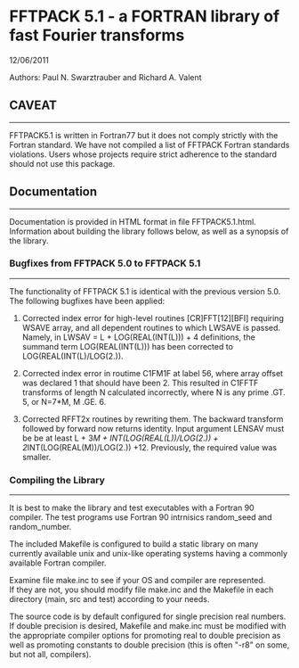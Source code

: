 # FFTPACK 5.1 - a FORTRAN library of fast Fourier transforms

12/06/2011

Authors:  Paul N. Swarztrauber and Richard A. Valent

## CAVEAT

------------------------------------------------------------------

FFTPACK5.1 is written in Fortran77 but it does not comply strictly 
with the Fortran standard.  We have not compiled a list of FFTPACK 
Fortran standards violations. Users whose projects require strict 
adherence to the standard should not use this package.

## Documentation

------------------------------------------------------------------

Documentation is provided in HTML format in file FFTPACK5.1.html.
Information about building the library follows below, as well as a 
synopsis of the library.


### Bugfixes from FFTPACK 5.0 to FFTPACK 5.1

------------------------------------------------------------------

The functionality of FFTPACK 5.1 is identical with the previous version 5.0.
The following bugfixes have been applied:

1) Corrected index error for high-level routines [CR]FFT[12][BFI] requiring 
   WSAVE array, and all dependent routines to which LWSAVE is passed. 
   Namely, in LWSAV = L + LOG(REAL(INT(L))) + 4 definitions, the summand term 
   LOG(REAL(INT(L))) has been corrected to LOG(REAL(INT(L)/LOG(2.)).

2) Corrected index error in routime C1FM1F at label 56, where array offset 
   was declared 1 that should have been 2. This resulted in C1FFTF transforms 
   of length N calculated incorrectly, where N is any prime .GT. 5, or N=7*M, 
   M .GE. 6.

3) Corrected RFFT2x routines by rewriting them. The backward transform 
   followed by forward now returns identity.  Input argument LENSAV must be
   be at least 
   L + 3*M + INT(LOG(REAL(L))/LOG(2.)) + 2*INT(LOG(REAL(M))/LOG(2.)) +12.
   Previously, the required value was smaller.

### Compiling the Library

------------------------------------------------------------------

It is best to make the library and test executables with a Fortran 90 
compiler.  The test programs use Fortran 90 intrnisics random_seed
and random_number.

The included Makefile is configured to build a static library on many
currently available unix and unix-like operating systems having a 
commonly available Fortran compiler. 

Examine file make.inc to see if your OS and compiler are represented.  
If they are not, you should modify file make.inc and the Makefile in 
each directory (main, src and test) according to your needs.

The source code is by default configured for single precision
real numbers.  If double precision is desired, Makefile and make.inc
must be modified with the appropriate compiler options for promoting
real to double precision as well as promoting constants to double
precision (this is often "-r8" on some, but not all, compilers).
